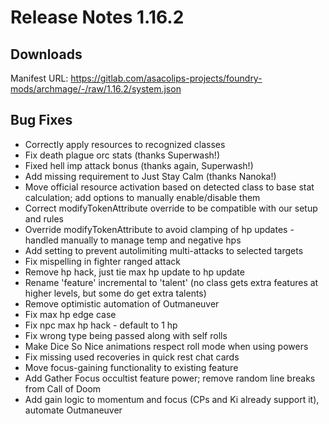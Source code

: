 # Release Notes 1.16.2

## Downloads

Manifest URL: https://gitlab.com/asacolips-projects/foundry-mods/archmage/-/raw/1.16.2/system.json

## Bug Fixes

- Correctly apply resources to recognized classes
- Fix death plague orc stats (thanks Superwash!)
- Fixed hell imp attack bonus (thanks again, Superwash!)
- Add missing requirement to Just Stay Calm (thanks Nanoka!)
- Move official resource activation based on detected class to base stat calculation; add options to manually enable/disable them
- Correct modifyTokenAttribute override to be compatible with our setup and rules
- Override modifyTokenAttribute to avoid clamping of hp updates - handled manually to manage temp and negative hps
- Add setting to prevent autolimiting multi-attacks to selected targets
- Fix mispelling in fighter ranged attack
- Remove hp hack, just tie max hp update to hp update
- Rename 'feature' incremental to 'talent' (no class gets extra features at higher levels, but some do get extra talents)
- Remove optimistic automation of Outmaneuver
- Fix max hp edge case
- Fix npc max hp hack - default to 1 hp
- Fix wrong type being passed along with self rolls
- Make Dice So Nice animations respect roll mode when using powers
- Fix missing used recoveries in quick rest chat cards
- Move focus-gaining functionality to existing feature
- Add Gather Focus occultist feature power; remove random line breaks from Call of Doom
- Add gain logic to momentum and focus (CPs and Ki already support it), automate Outmaneuver
